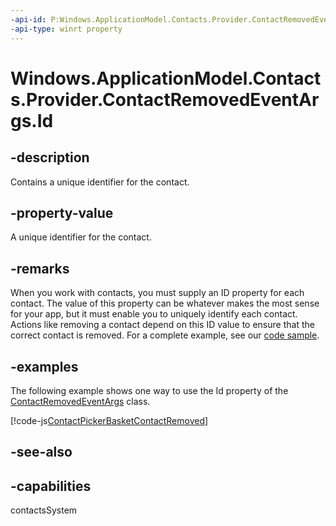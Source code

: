 ```yaml
---
-api-id: P:Windows.ApplicationModel.Contacts.Provider.ContactRemovedEventArgs.Id
-api-type: winrt property
---
```


<!-- Property syntax
public string Id { get; }
-->

# Windows.ApplicationModel.Contacts.Provider.ContactRemovedEventArgs.Id

## -description
Contains a unique identifier for the contact.

## -property-value
A unique identifier for the contact.

## -remarks
When you work with contacts, you must supply an ID property for each contact. The value of this property can be whatever makes the most sense for your app, but it must enable you to uniquely identify each contact. Actions like removing a contact depend on this ID value to ensure that the correct contact is removed. For a complete example, see our [code sample](http://code.msdn.microsoft.com/windowsapps/Contact-Picker-App-sample-fc6677a1).

## -examples
The following example shows one way to use the Id property of the [ContactRemovedEventArgs](contactremovedeventargs.md) class.



[!code-js[ContactPickerBasketContactRemoved](../windows.applicationmodel.contacts.provider/code/ContactsMain/javascript/js/contactpicker.js#SnippetContactPickerBasketContactRemoved)]

## -see-also

## -capabilities
contactsSystem
